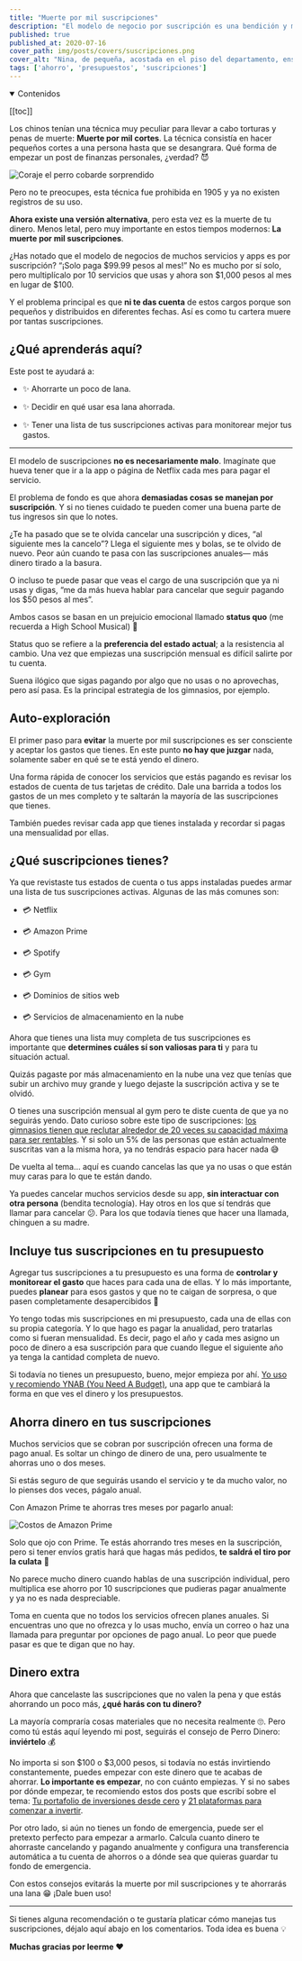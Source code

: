 ```yaml
---
title: "Muerte por mil suscripciones"
description: "El modelo de negocio por suscripción es una bendición y maldición al mismo tiempo. Evita la muerte por mil suscripciones y ahorra dinero con estos consejos."
published: true
published_at: 2020-07-16
cover_path: img/posts/covers/suscripciones.png
cover_alt: "Nina, de pequeña, acostada en el piso del departamento, enseñando su panza rosa."
tags: ['ahorro', 'presupuestos', 'suscripciones']
---
```


<details open>
  <summary>
    Contenidos
  </summary>

  [[toc]]

</details>

Los chinos tenían una técnica muy peculiar para llevar a cabo torturas y penas de muerte: **Muerte por mil cortes**. La técnica consistía en hacer pequeños cortes a una persona hasta que se desangrara. Qué forma de empezar un post de finanzas personales, ¿verdad? 😈

![Coraje el perro cobarde sorprendido](/img/posts/coraje_sorprendido.gif)

Pero no te preocupes, esta técnica fue prohibida en 1905 y ya no existen registros de su uso.

**Ahora existe una versión alternativa**, pero esta vez es la muerte de tu dinero. Menos letal, pero muy importante en estos tiempos modernos: **La muerte por mil suscripciones**.

¿Has notado que el modelo de negocios de muchos servicios y apps es por suscripción? “¡Solo paga $99.99 pesos al mes!” No es mucho por sí solo, pero multiplícalo por 10 servicios que usas y ahora son $1,000 pesos al mes en lugar de $100.

Y el problema principal es que **ni te das cuenta** de estos cargos porque son pequeños y distribuidos en diferentes fechas. Así es como tu cartera muere por tantas suscripciones.

## ¿Qué aprenderás aquí?

Este post te ayudará a:

- ✨ Ahorrarte un poco de lana.

- ✨ Decidir en qué usar esa lana ahorrada.

- ✨ Tener una lista de tus suscripciones activas para monitorear mejor tus gastos.

***

El modelo de suscripciones **no es necesariamente malo**. Imagínate que hueva tener que ir a la app o página de Netflix cada mes para pagar el servicio.

El problema de fondo es que ahora **demasiadas cosas se manejan por suscripción**. Y si no tienes cuidado te pueden comer una buena parte de tus ingresos sin que lo notes.

¿Te ha pasado que se te olvida cancelar una suscripción y dices, “al siguiente mes la cancelo”? Llega el siguiente mes y bolas, se te olvido de nuevo. Peor aún cuando te pasa con las suscripciones anuales— más dinero tirado a la basura.

O incluso te puede pasar que veas el cargo de una suscripción que ya ni usas y digas, “me da más hueva hablar para cancelar que seguir pagando los $50 pesos al mes”.

Ambos casos se basan en un prejuicio emocional llamado **status quo** (me recuerda a High School Musical) 🎤

Status quo se refiere a la **preferencia del estado actual**; a la resistencia al cambio. Una vez que empiezas una suscripción mensual es difícil salirte por tu cuenta.

Suena ilógico que sigas pagando por algo que no usas o no aprovechas, pero así pasa. Es la principal estrategia de los gimnasios, por ejemplo.

## Auto-exploración

El primer paso para **evitar** la muerte por mil suscripciones es ser consciente y aceptar los gastos que tienes. En este punto **no hay que juzgar** nada, solamente saber en qué se te está yendo el dinero.

Una forma rápida de conocer los servicios que estás pagando es revisar los estados de cuenta de tus tarjetas de crédito. Dale una barrida a todos los gastos de un mes completo y te saltarán la mayoría de las suscripciones que tienes.

También puedes revisar cada app que tienes instalada y recordar si pagas una mensualidad por ellas.

## ¿Qué suscripciones tienes?

Ya que revistaste tus estados de cuenta o tus apps instaladas puedes armar una lista de tus suscripciones activas. Algunas de las más comunes son:

- 💳 Netflix

- 💳 Amazon Prime

- 💳 Spotify

- 💳 Gym

- 💳 Dominios de sitios web

- 💳 Servicios de almacenamiento en la nube

Ahora que tienes una lista muy completa de tus suscripciones es importante que **determines cuáles sí son valiosas para ti** y para tu situación actual.

Quizás pagaste por más almacenamiento en la nube una vez que tenías que subir un archivo muy grande y luego dejaste la suscripción activa y se te olvidó.

O tienes una suscripción mensual al gym pero te diste cuenta de que ya no seguirás yendo. Dato curioso sobre este tipo de suscripciones: [los gimnasios tienen que reclutar alrededor de 20 veces su capacidad máxima para ser rentables](https://thehustle.co/gym-membership-cost). Y si solo un 5% de las personas que están actualmente suscritas van a la misma hora, ya no tendrás espacio para hacer nada 😅

De vuelta al tema… aquí es cuando cancelas las que ya no usas o que están muy caras para lo que te están dando.

Ya puedes cancelar muchos servicios desde su app, **sin interactuar con otra persona** (bendita tecnología). Hay otros en los que sí tendrás que llamar para cancelar 😕. Para los que todavía tienes que hacer una llamada, chinguen a su madre.

## Incluye tus suscripciones en tu presupuesto

Agregar tus suscripciones a tu presupuesto es una forma de **controlar y monitorear el gasto** que haces para cada una de ellas. Y lo más importante, puedes **planear** para esos gastos y que no te caigan de sorpresa, o que pasen completamente desapercibidos 🤭

Yo tengo todas mis suscripciones en mi presupuesto, cada una de ellas con su propia categoría. Y lo que hago es pagar la anualidad, pero tratarlas como si fueran mensualidad. Es decir, pago el año y cada mes asigno un poco de dinero a esa suscripción para que cuando llegue el siguiente año ya tenga la cantidad completa de nuevo.

Si todavía no tienes un presupuesto, bueno, mejor empieza por ahí. [Yo uso y recomiendo YNAB (You Need A Budget)](/posts/conoce-ynab-y-crea-tu-presupuesto/), una app que te cambiará la forma en que ves el dinero y los presupuestos.

## Ahorra dinero en tus suscripciones

Muchos servicios que se cobran por suscripción ofrecen una forma de pago anual. Es soltar un chingo de dinero de una, pero usualmente te ahorras uno o dos meses.

Si estás seguro de que seguirás usando el servicio y te da mucho valor, no lo pienses dos veces, págalo anual.

Con Amazon Prime te ahorras tres meses por pagarlo anual:

![Costos de Amazon Prime](/img/posts/amazon_prime.png)

Solo que ojo con Prime. Te estás ahorrando tres meses en la suscripción, pero si tener envíos gratis hará que hagas más pedidos, **te saldrá el tiro por la culata** 🧐

No parece mucho dinero cuando hablas de una suscripción individual, pero multiplica ese ahorro por 10 suscripciones que pudieras pagar anualmente y ya no es nada despreciable.

Toma en cuenta que no todos los servicios ofrecen planes anuales. Si encuentras uno que no ofrezca y lo usas mucho, envía un correo o haz una llamada para preguntar por opciones de pago anual. Lo peor que puede pasar es que te digan que no hay.

## Dinero extra

Ahora que cancelaste las suscripciones que no valen la pena y que estás ahorrando un poco más, **¿qué harás con tu dinero?**

La mayoría compraría cosas materiales que no necesita realmente 🙄. Pero como tú estás aquí leyendo mi post, seguirás el consejo de Perro Dinero: **inviértelo** 💰

No importa si son $100 o $3,000 pesos, si todavía no estás invirtiendo constantemente, puedes empezar con este dinero que te acabas de ahorrar. **Lo importante es empezar**, no con cuánto empiezas. Y si no sabes por dónde empezar, te recomiendo estos dos posts que escribí sobre el tema: [Tu portafolio de inversiones desde cero](/posts/tu-portafolio-de-inversiones-desde-cero/) y [21 plataformas para comenzar a invertir](/posts/21-plataformas-para-invertir/).

Por otro lado, si aún no tienes un fondo de emergencia, puede ser el pretexto perfecto para empezar a armarlo. Calcula cuanto dinero te ahorraste cancelando y pagando anualmente y configura una transferencia automática a tu cuenta de ahorros o a dónde sea que quieras guardar tu fondo de emergencia.

Con estos consejos evitarás la muerte por mil suscripciones y te ahorrarás una lana 😁 ¡Dale buen uso!

***

Si tienes alguna recomendación o te gustaría platicar cómo manejas tus suscripciones, déjalo aquí abajo en los comentarios. Toda idea es buena 💡

**Muchas gracias por leerme ❤️**
